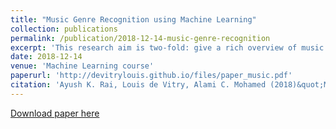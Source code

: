 ```yaml
---
title: "Music Genre Recognition using Machine Learning"
collection: publications
permalink: /publication/2018-12-14-music-genre-recognition
excerpt: 'This research aim is two-fold: give a rich overview of music feature extraction techniques and benchmark conventional Machine Learning algorithms to classify the genre of the song. We achieve an accuracy of 58% with Extreme Gradient Boosting Classifier. This work is based on the small FMA dataset.'
date: 2018-12-14
venue: 'Machine Learning course'
paperurl: 'http://devitrylouis.github.io/files/paper_music.pdf'
citation: 'Ayush K. Rai, Louis de Vitry, Alami C. Mohamed (2018)&quot;Music Genre Recognition using Machine Learning Number 2.&quot; <i>Machine Learning course</i>. 1(2).'
---
```


[Download paper here](http://devitrylouis.github.io/files/paper_music.pdf)
